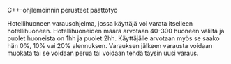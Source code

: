 C++-ohjlemoinnin perusteet päättötyö 

Hotellihuoneen varausohjelma, jossa käyttäjä voi varata itselleen hotellihuoneen. 
Hotellihuoneiden määrä arvotaan 40-300 huoneen väliltä ja puolet huoneista on 1hh ja puolet 2hh.
Käyttäjälle arvotaan myös se saako hän 0%, 10% vai 20% alennuksen.
Varauksen jälkeen varausta voidaan muokata tai se voidaan perua tai voidaan tehdä täysin uusi varaus.

